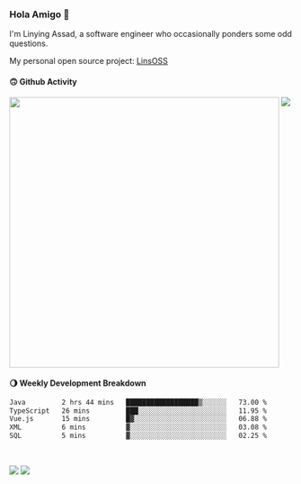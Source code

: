 ### Hola Amigo 🤣   

I'm Linying Assad, a software engineer who occasionally ponders some odd questions.  

My personal open source project: [LinsOSS](https://github.com/linsoss)
 
#### 🙃 Github Activity 
<div>
  <img src="https://github-readme-stats.vercel.app/api?username=al-assad&show_icons=true" align="top" style="display: inline-block;" width="480"/>
  <img src="https://github-readme-stats.vercel.app/api/top-langs/?username=al-assad&hide=css,html&langs_count=8&layout=compact" align="top" style="display: inline-block;"/>
</div>

#### 🌖 Weekly Development Breakdown
<!--START_SECTION:waka-->

```txt
Java         2 hrs 44 mins   ██████████████████▒░░░░░░   73.00 %
TypeScript   26 mins         ███░░░░░░░░░░░░░░░░░░░░░░   11.95 %
Vue.js       15 mins         █▓░░░░░░░░░░░░░░░░░░░░░░░   06.88 %
XML          6 mins          ▓░░░░░░░░░░░░░░░░░░░░░░░░   03.08 %
SQL          5 mins          ▓░░░░░░░░░░░░░░░░░░░░░░░░   02.25 %
```

<!--END_SECTION:waka-->

<br>

<a href="https://twitter.com/assad_lin"><img src="https://img.shields.io/badge/Twitter-@assad__lin-blue?style=flat&logo=twitter" /></a>
<a href="https://al-assad.github.io"><img src="https://img.shields.io/badge/Blogs-Linying_Assad's_Blog-yellow?style=flat&logo=github" /></a>

